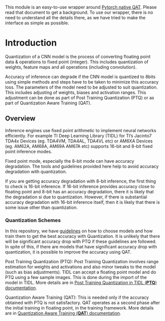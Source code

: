 
This module is an easy-to-use wrapper around [Pytorch native QAT](https://pytorch.org/docs/stable/quantization.html). Please read that document to get a background. To use our wrapper, there is no need to understand all the details there, as we have tried to make the interface as simple as possible.

# Introduction

Quantization of a CNN model is the process of converting floating point data & operations to fixed point (integer). This includes quantization of weights, feature maps and all operations (including convolution).

Accuracy of inference can degrade if the CNN model is quantized to 8bits using simple methods and steps have to be taken to minimize this accuracy loss. The parameters of the model need to be adjusted to suit quantization. This includes adjusting of weights, biases and activation ranges. This adjustment can be done as part of Post Training Quantization (PTQ) or as part of Quantization Aware Training (QAT).


## Overview
Inference engines use fixed point arithmetic to implement neural networks efficiently. For example TI Deep Learning Library (TIDL) for TI’s Jacinto7 TDA4x Devices (eg. TDA4VM, TDA4AL, TDA4VL etc) or AM6XA Devices (eg. AM62A, AM68A, AM69A AM67A etc) supports 16-bit and 8-bit fixed point inference modes.

Fixed point mode, especially the 8-bit mode can have accuracy degradation. The tools and guidelines provided here help to avoid accuracy degradation with quantization.

If you are getting accuracy degradation with 8-bit inference, the first thing to check is 16-bit inference. If 16-bit inference provides accuracy close to floating point and 8-bit has an accuracy degradation, there it is likely that the degradation si due to quantization. However, if there is substantial accuracy degradation with 16-bit inference itself, then it is likely that there is some issue other than quantization.

### Quantization Schemes
In this repository, we have  [guidelines](./docs/guidelines.md) on how to choose models and how train them to get the best accuracy with Quantization. It is unlikely that there will be significant accuracy drop with PTQ if these guidelines are followed. In spite of this, if there are models that have significant accuracy drop with quantization, it is possible to improve the accuracy using QAT.

Post Training Quantization (PTQ): Post Training Quantization involves range estimation for weights and activations and also minor tweaks to the model (such as bias adjustments). TIDL can accept a floating point model and do PTQ using a few sample images. This is done during the import of the model in TIDL. More details are in [Post Training Quantization in TIDL (**PTQ**) documentation](./docs/ptq.md).

Quantization Aware Training (QAT): This is needed only if the accuracy obtained with PTQ is not satisfactory. QAT operates as a second phase after the initial training in floating point, in the training framework. More details are in [Quantization Aware Training (**QAT**) documentation](./docs/qat.md).



